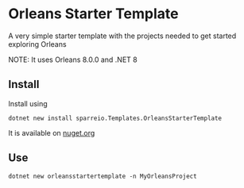 # Orleans Starter Template

A very simple starter template with the projects needed to get started exploring Orleans

NOTE: It uses Orleans 8.0.0 and .NET 8

## Install

Install using

```
dotnet new install sparreio.Templates.OrleansStarterTemplate
```
It is available on [nuget.org](https://www.nuget.org/packages/sparreio.Templates.OrleansStarterTemplate)

## Use

```
dotnet new orleansstartertemplate -n MyOrleansProject
```

